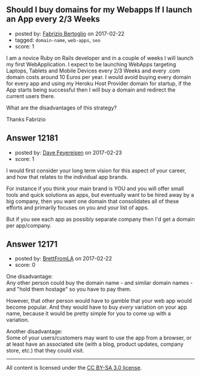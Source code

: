 ## Should I buy domains for my Webapps If I launch an App every 2/3 Weeks

- posted by: [Fabrizio Bertoglio](https://stackexchange.com/users/9849224/fabrizio-bertoglio) on 2017-02-22
- tagged: `domain-name`, `web-apps`, `seo`
- score: 1

I am a novice Ruby on Rails developer and in a couple of weeks I will launch my first WebApplication. I expect to be launching WebApps targeting Laptops, Tablets and Mobile Devices every 2/3 Weeks and every .com domain costs around 10 Euros per year. I would avoid buying every domain for every app and using my Heroku Host Provider domain for startup, if the App starts being successful then I will buy a domain and redirect the current users there.

What are the disadvantages of this strategy?

Thanks
Fabrizio 


## Answer 12181

- posted by: [Dave Feyereisen](https://stackexchange.com/users/527283/dave-feyereisen) on 2017-02-23
- score: 1

I would first consider your long term vision for this aspect of your career, and how that relates to the individual app brands.  

For instance if you think your main brand is YOU and you will offer small tools and quick solutions as apps, but eventually want to be hired away by a big company, then you want one domain that consolidates all of these efforts and primarily focuses on you and your list of apps.  

But if you see each app as possibly separate company then I'd get a domain per app/company.  


## Answer 12171

- posted by: [BrettFromLA](https://stackexchange.com/users/2813127/brettfromla) on 2017-02-22
- score: 0

One disadvantage:  
Any other person could buy the domain name - and similar domain names - and "hold them hostage" so you have to pay them.

However, that other person would have to gamble that your web app would become popular. And they would have to buy _every_ variation on your app name, because it would be pretty simple for you to come up with a variation.

Another disadvantage:  
Some of your users/customers may want to use the app from a browser, or at least have an associated site (with a blog, product updates, company store, etc.) that they could visit.



---

All content is licensed under the [CC BY-SA 3.0 license](https://creativecommons.org/licenses/by-sa/3.0/).
